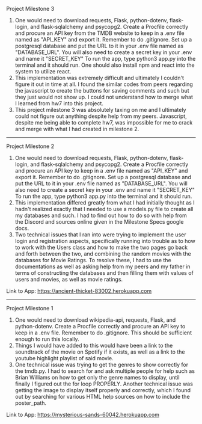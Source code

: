 Project Milestone 3
1. One would need to download requests, Flask, python-dotenv, flask-login, and flask-sqlalchemy and psycopg2. Create a Procfile correctly and procure an API key from the TMDB website to keep in a .env file named as "API_KEY" and export it. Remember to do .gitignore. Set up a postgresql database and put the URL to it in your .env file named as "DATABASE_URL". You will also need to create a secret key in your .env and name it "SECRET_KEY" To run the app, type python3 app.py into the terminal and it should run. One should also install npm and react into the system to utilize react.
2. This implementation was extremely difficult and ultimately I couldn't figure it out in time at all. I found the similar codes from peers regarding the javascript to create the buttons for saving comments and such but they just would not show up. I could not understand how to merge what I learned from hw7 into this project. 
3. This project milestone 3 was absolutely taxing on me and I ultimately could not figure out anything despite help from my peers. Javascript, despite me being able to complete hw7, was impossible for me to crack and merge with what I had created in milestone 2.

___________________________________________________________

Project Milestone 2
1. One would need to download requests, Flask, python-dotenv, flask-login, and flask-sqlalchemy and psycopg2. Create a Procfile correctly and procure an API key to keep in a .env file named as "API_KEY" and export it. Remember to do .gitignore. Set up a postgresql database and put the URL to it in your .env file named as "DATABASE_URL". You will also need to create a secret key in your .env and name it "SECRET_KEY" To run the app, type python3 app.py into the terminal and it should run.
2. This implementation differed greatly from what I had initially thought as I hadn't realized exactly that I needed to use a models.py file to create all my databases and such. I had to find out how to do so with help from the Discord and sources online given in the Milestone Specs google docs.
3. Two technical issues that I ran into were trying to implement the user login and registration aspects, specifically running into trouble as to how to work with the Users class and how to make the two pages go back and forth between the two, and combining the random movies with the databases for Movie Ratings. To resolve these, I had to use the documentations as well as asking help from my peers and my father in terms of constructing the databases and then filling them with values of users and movies, as well as movie ratings.

Link to App: https://ancient-thicket-83002.herokuapp.com

_________________________________________________________

Project Milestone 1
1. One would need to download wikipedia-api, requests, Flask, and python-dotenv. Create a Procfile correctly and procure an API key to keep in a .env file. Remember to do .gitignore. This should be sufficient enough to run this locally.
2. Things I would have added to this would have been a link to the soundtrack of the movie on Spotify if it exists, as well as a link to the youtube highlight playlist of said movie.
3. One technical issue was trying to get the genres to show correctly for the tmdb.py. I had to search for and ask multiple people for help such as Brian Williams on how to get only the genre names to display, until finally I figured out the for loop PROPERLY. Another technical issue was getting the image to display itself properly and correctly, which I found out by searching for various HTML help sources on how to include the poster_path.


Link to App: https://mysterious-sands-60042.herokuapp.com
